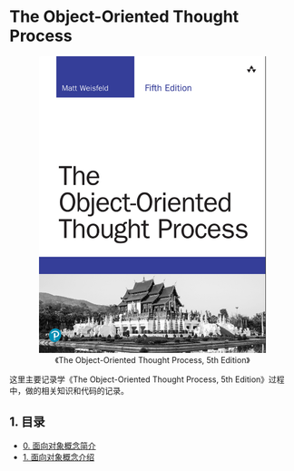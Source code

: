 # The Object-Oriented Thought Process

<center>
<img src="../images/OOTP5thEd.png" alt="OOP" width=400>
</center>

<div style="text-align: center;">
《The Object-Oriented Thought Process, 5th Edition》
</div>

这里主要记录学《The Object-Oriented Thought Process, 5th Edition》过程中，做的相关知识和代码的记录。

## 1. 目录

+ [0. 面向对象概念简介](./Chapters/ch00.md)
+ [1. 面向对象概念介绍](./Chapters/ch01.md)